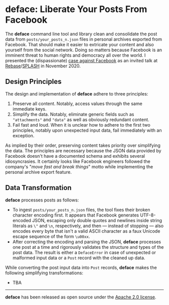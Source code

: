 # deface: Liberate Your Posts From Facebook

The **deface** command line tool and library clean and consolidate the post data
from `posts/your_posts_n.json` files in personal archives exported from
Facebook. That should make it easier to extricate your content and also yourself
from the social network. Doing so matters because Facebook is an imminent threat
to human rights and democracy all over the world. I presented the
(dispassionate) [case against Facebook](https://youtu.be/iYJQSfQGDEE) as an
invited talk at
[Rebase](http://rebase-conf.org/2020/#technology-today-a-paucity-of-integrity-and-imagination)/[SPLASH](https://2020.splashcon.org)
in November 2020.


## Design Principles

The design and implementation of **deface** adhere to three principles:

 1. Preserve all content. Notably, access values through the same immediate
    keys.
 2. Simplify the data. Notably, eliminate generic fields such as `"attachments"`
    and `"data"` as well as obviously redundant content.
 3. Fail fast and loud. When it is unclear how to adhere to the first two
    principles, notably upon unexpected input data, fail immediately with an
    exception.

As implied by their order, preserving content takes priority over simplifying
the data. The principles are necessary because the JSON data provided by
Facebook doesn't have a documented schema and exhibits several idiosyncrasies.
It certainly looks like Facebook engineers followed the company's "*move fast
and break things*" motto while implementing the personal archive export feature.

## Data Transformation

**deface** processes posts as follows:

  * To ingest `posts/your_posts_n.json` files, the tool fixes their broken
    character encoding first. It appears that Facebook generates UTF-8-encoded
    JSON, escaping only double quotes and newlines inside string literals as
    `\"` and `\n`, respectively, and then — instead of stopping — also encodes
    every byte that isn't a valid ASCII character as a faux Unicode escape
    sequence of the form `\u00xx`.
  * After correcting the encoding and parsing the JSON, **deface** processes one
    post at a time and rigorously validates the structure and types of the post
    data. The result is either a `DefaceError` in case of unexpected or
    malformed input data or a `Post` record with the cleaned up data.

While converting the post input data into `Post` records, **deface** makes the
following simplifying transformations:

  * TBA

---

**deface** has been released as open source under the [Apache 2.0
license](LICENSE).
